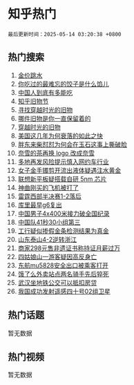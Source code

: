 # 知乎热门

`最后更新时间：2025-05-14 03:20:38 +0800`

## 热门搜索

1. [金价跳水](https://www.zhihu.com/search?q=%E9%87%91%E4%BB%B7%E8%B7%B3%E6%B0%B4)
1. [你吃过的最难忘的饺子是什么馅儿](https://www.zhihu.com/search?q=%E4%BD%A0%E5%90%83%E8%BF%87%E7%9A%84%E6%9C%80%E9%9A%BE%E5%BF%98%E7%9A%84%E9%A5%BA%E5%AD%90%E6%98%AF%E4%BB%80%E4%B9%88%E9%A6%85%E5%84%BF)
1. [中国人到底有多能吃](https://www.zhihu.com/search?q=%E4%B8%AD%E5%9B%BD%E4%BA%BA%E5%88%B0%E5%BA%95%E6%9C%89%E5%A4%9A%E8%83%BD%E5%90%83)
1. [知乎旧物节](https://www.zhihu.com/search?q=%E7%9F%A5%E4%B9%8E%E6%97%A7%E7%89%A9%E8%8A%82)
1. [寻找穿越时光的旧物](https://www.zhihu.com/search?q=%E5%AF%BB%E6%89%BE%E7%A9%BF%E8%B6%8A%E6%97%B6%E5%85%89%E7%9A%84%E6%97%A7%E7%89%A9)
1. [哪件旧物是你一直保留着的](https://www.zhihu.com/search?q=%E5%93%AA%E4%BB%B6%E6%97%A7%E7%89%A9%E6%98%AF%E4%BD%A0%E4%B8%80%E7%9B%B4%E4%BF%9D%E7%95%99%E7%9D%80%E7%9A%84)
1. [穿越时光的旧物](https://www.zhihu.com/search?q=%E7%A9%BF%E8%B6%8A%E6%97%B6%E5%85%89%E7%9A%84%E6%97%A7%E7%89%A9)
1. [美国这几年为何衰落的如此之快](https://www.zhihu.com/search?q=%E7%BE%8E%E5%9B%BD%E8%BF%99%E5%87%A0%E5%B9%B4%E4%B8%BA%E4%BD%95%E8%A1%B0%E8%90%BD%E7%9A%84%E5%A6%82%E6%AD%A4%E4%B9%8B%E5%BF%AB)
1. [胖东来柴怼怼为何会在玉石这事上撕破脸](https://www.zhihu.com/search?q=%E8%83%96%E4%B8%9C%E6%9D%A5%E6%9F%B4%E6%80%BC%E6%80%BC%E4%B8%BA%E4%BD%95%E4%BC%9A%E5%9C%A8%E7%8E%89%E7%9F%B3%E8%BF%99%E4%BA%8B%E4%B8%8A%E6%92%95%E7%A0%B4%E8%84%B8)
1. [奈雪的茶再换 logo 改成奈雪](https://www.zhihu.com/search?q=%E5%A5%88%E9%9B%AA%E7%9A%84%E8%8C%B6%E5%86%8D%E6%8D%A2%20logo%20%E6%94%B9%E6%88%90%E5%A5%88%E9%9B%AA)
1. [多地再发风险提示慎入网约车行业](https://www.zhihu.com/search?q=%E5%A4%9A%E5%9C%B0%E5%86%8D%E5%8F%91%E9%A3%8E%E9%99%A9%E6%8F%90%E7%A4%BA%E6%85%8E%E5%85%A5%E7%BD%91%E7%BA%A6%E8%BD%A6%E8%A1%8C%E4%B8%9A)
1. [女子金手镯剪开流出液体疑遇注水黄金](https://www.zhihu.com/search?q=%E5%A5%B3%E5%AD%90%E9%87%91%E6%89%8B%E9%95%AF%E5%89%AA%E5%BC%80%E6%B5%81%E5%87%BA%E6%B6%B2%E4%BD%93%E7%96%91%E9%81%87%E6%B3%A8%E6%B0%B4%E9%BB%84%E9%87%91)
1. [联想新平板疑搭载自研 5nm 芯片](https://www.zhihu.com/search?q=%E8%81%94%E6%83%B3%E6%96%B0%E5%B9%B3%E6%9D%BF%E7%96%91%E6%90%AD%E8%BD%BD%E8%87%AA%E7%A0%94%205nm%20%E8%8A%AF%E7%89%87)
1. [神曲刚买的飞机被打了](https://www.zhihu.com/search?q=%E7%A5%9E%E6%9B%B2%E5%88%9A%E4%B9%B0%E7%9A%84%E9%A3%9E%E6%9C%BA%E8%A2%AB%E6%89%93%E4%BA%86)
1. [雷霆西部半决赛1-2落后](https://www.zhihu.com/search?q=%E9%9B%B7%E9%9C%86%E8%A5%BF%E9%83%A8%E5%8D%8A%E5%86%B3%E8%B5%9B1-2%E8%90%BD%E5%90%8E)
1. [库里最早g6复出](https://www.zhihu.com/search?q=%E5%BA%93%E9%87%8C%E6%9C%80%E6%97%A9g6%E5%A4%8D%E5%87%BA)
1. [中国男子4x400米接力破全国纪录](https://www.zhihu.com/search?q=%E4%B8%AD%E5%9B%BD%E7%94%B7%E5%AD%904x400%E7%B1%B3%E6%8E%A5%E5%8A%9B%E7%A0%B4%E5%85%A8%E5%9B%BD%E7%BA%AA%E5%BD%95)
1. [中国队41秒30小组第三](https://www.zhihu.com/search?q=%E4%B8%AD%E5%9B%BD%E9%98%9F41%E7%A7%9230%E5%B0%8F%E7%BB%84%E7%AC%AC%E4%B8%89)
1. [工行疑似掺假金条检测结果为真金](https://www.zhihu.com/search?q=%E5%B7%A5%E8%A1%8C%E7%96%91%E4%BC%BC%E6%8E%BA%E5%81%87%E9%87%91%E6%9D%A1%E6%A3%80%E6%B5%8B%E7%BB%93%E6%9E%9C%E4%B8%BA%E7%9C%9F%E9%87%91)
1. [山东泰山4-2逆转浙江](https://www.zhihu.com/search?q=%E5%B1%B1%E4%B8%9C%E6%B3%B0%E5%B1%B14-2%E9%80%86%E8%BD%AC%E6%B5%99%E6%B1%9F)
1. [商家298元售非遗证书称持证月薪过万](https://www.zhihu.com/search?q=%E5%95%86%E5%AE%B6298%E5%85%83%E5%94%AE%E9%9D%9E%E9%81%97%E8%AF%81%E4%B9%A6%E7%A7%B0%E6%8C%81%E8%AF%81%E6%9C%88%E8%96%AA%E8%BF%87%E4%B8%87)
1. [四姑娘山一游客疑因高反身亡](https://www.zhihu.com/search?q=%E5%9B%9B%E5%A7%91%E5%A8%98%E5%B1%B1%E4%B8%80%E6%B8%B8%E5%AE%A2%E7%96%91%E5%9B%A0%E9%AB%98%E5%8F%8D%E8%BA%AB%E4%BA%A1)
1. [东航mu5828安全出口被乘客打开](https://www.zhihu.com/search?q=%E4%B8%9C%E8%88%AAmu5828%E5%AE%89%E5%85%A8%E5%87%BA%E5%8F%A3%E8%A2%AB%E4%B9%98%E5%AE%A2%E6%89%93%E5%BC%80)
1. [饿了么外卖站点两名骑手先后猝死](https://www.zhihu.com/search?q=%E9%A5%BF%E4%BA%86%E4%B9%88%E5%A4%96%E5%8D%96%E7%AB%99%E7%82%B9%E4%B8%A4%E5%90%8D%E9%AA%91%E6%89%8B%E5%85%88%E5%90%8E%E7%8C%9D%E6%AD%BB)
1. [武汉坐地铁公交可以抵扣房贷](https://www.zhihu.com/search?q=%E6%AD%A6%E6%B1%89%E5%9D%90%E5%9C%B0%E9%93%81%E5%85%AC%E4%BA%A4%E5%8F%AF%E4%BB%A5%E6%8A%B5%E6%89%A3%E6%88%BF%E8%B4%B7)
1. [我国成功发射遥感四十号02组卫星](https://www.zhihu.com/search?q=%E6%88%91%E5%9B%BD%E6%88%90%E5%8A%9F%E5%8F%91%E5%B0%84%E9%81%A5%E6%84%9F%E5%9B%9B%E5%8D%81%E5%8F%B702%E7%BB%84%E5%8D%AB%E6%98%9F)

## 热门话题

暂无数据

## 热门视频

暂无数据
